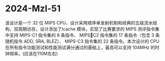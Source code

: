 # 2024-Mzl-51
该设计是一个 32 位 MIPS CPU，设计采用顺序单发射机制和经典的五级流水结构，双周期访存，设计添加了Icache 模块，实现了比赛要求的 MIPS 测评指令集中支持 MIPS-C1 指令集的 6 条指令、 MIPSC2 指令集的 17 条指令（包含 3 条随机指令 ADD, SRA, BLEZ）、 MIPS-C3 指令集的 22 条指令。本次设计的 CPU 在所有指令功能测试和性能测试满分通过的基础上，最高可以支持 104MHz 的时钟频率。(应该在110M左右)
